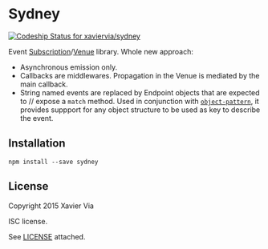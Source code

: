 Sydney
======

[ ![Codeship Status for xaviervia/sydney](https://codeship.com/projects/317ce050-9903-0132-893b-365d53813970/status?branch=master)](https://codeship.com/projects/63545)

Event [Subscription]()/[Venue]() library. Whole new approach:

- Asynchronous emission only.
- Callbacks are middlewares. Propagation in the Venue is mediated by
  the main callback.
- String named events are replaced by Endpoint objects that are expected to //   expose a `match` method. Used in conjunction with [`object-pattern`](),
  it provides suppport for any object structure to be used as key to
  describe the event.

Installation
------------

```shell
npm install --save sydney
```

License
-------

Copyright 2015 Xavier Via

ISC license.

See [LICENSE](LICENSE) attached.
